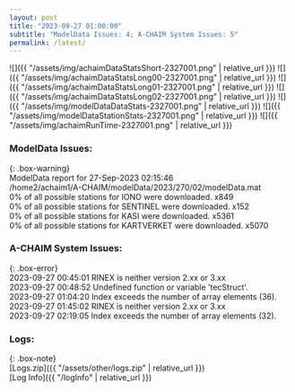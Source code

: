 ```yaml
---
layout: post
title: "2023-09-27 01:00:00"
subtitle: "ModelData Issues: 4; A-CHAIM System Issues: 5"
permalink: /latest/
---
```


![]({{ "/assets/img/achaimDataStatsShort-2327001.png" | relative_url }})
![]({{ "/assets/img/achaimDataStatsLong00-2327001.png" | relative_url }})
![]({{ "/assets/img/achaimDataStatsLong01-2327001.png" | relative_url }})
![]({{ "/assets/img/achaimDataStatsLong02-2327001.png" | relative_url }})
![]({{ "/assets/img/modelDataDataStats-2327001.png" | relative_url }})
![]({{ "/assets/img/modelDataStationStats-2327001.png" | relative_url }})
![]({{ "/assets/img/achaimRunTime-2327001.png" | relative_url }})


### ModelData Issues:  
  
{: .box-warning}  
 ModelData report for 27-Sep-2023 02:15:46   
 /home2/achaim1/A-CHAIM/modelData/2023/270/02/modelData.mat   
 0% of all possible stations for IONO were downloaded. x849   
 0% of all possible stations for SENTINEL were downloaded. x152   
 0% of all possible stations for KASI were downloaded. x5361   
 0% of all possible stations for KARTVERKET were downloaded. x5070   
  
### A-CHAIM System Issues:  
  
{: .box-error}  
2023-09-27 00:45:01 RINEX is neither version 2.xx or 3.xx  
2023-09-27 00:48:52 Undefined function or variable 'tecStruct'.  
2023-09-27 01:04:20 Index exceeds the number of array elements (36).  
2023-09-27 01:45:02 RINEX is neither version 2.xx or 3.xx  
2023-09-27 02:19:05 Index exceeds the number of array elements (32).  

### Logs:  
  
{: .box-note}  
[Logs.zip]({{ "/assets/other/logs.zip" | relative_url }})  
[Log Info]({{ "/logInfo" | relative_url }})  
